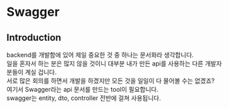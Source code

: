# Swagger

## Introduction

backend를 개발함에 있어 제일 중요한 것 중 하나는 문서화라 생각합니다.<br/>
일을 혼자서 하는 분은 많지 않을 것이니 대부분 내가 만든 api를 사용하는 다른 개발자분들이 계실 겁니다.<br/>
서로 많은 회의를 하면서 개발을 하겠지만 모든 것을 일일이 다 물어볼 수는 없겠죠?<br/>
여기서 Swagger라는 api 문서를 만드는 tool이 필요합니다.<br/>
swagger는 entity, dto, controller 전반에 걸쳐 사용됩니다.
